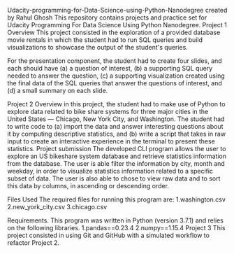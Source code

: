 Udacity-programming-for-Data-Science-using-Python-Nanodegree
created by Rahul Ghosh
This repository contains projects and practice set for Udacity Programming For Data Science Using Python Nanodegree.
Project 1
Overview
This project consisted in the exploration of a provided database movie rentals in which the student had to run SQL queries and build visualizations to showcase the output of the student's queries.

For the presentation component, the student had to create four slides, and each should have (a) a question of interest, (b) a supporting SQL query needed to answer the question, (c) a supporting visualization created using the final data of the SQL queries that answer the questions of interest, and (d) a small summary on each slide.

Project 2
Overview
in this project, the student had to make use of Python to explore data related to bike share systems for three major cities in the United States — Chicago, New York City, and Washington. The student had to write code to (a) import the data and answer interesting questions about it by computing descriptive statistics, and (b) write a script that takes in raw input to create an interactive experience in the terminal to present these statistics.
Project submission
The developed CLI program allows the user to explore an US bikeshare system database and retrieve statistics information from the database. The user is able filter the information by city, month and weekday, in order to visualize statistics information related to a specific subset of data. The user is also able to chose to view raw data and to sort this data by columns, in ascending or descending order.

Files Used
The required files for running this program are:
1.washington.csv
2.new_york_city.csv
3.chicago.csv

Requirements.
This program was written in Python (version 3.7.1) and relies on the following libraries.
1.pandas==0.23.4
2.numpy==1.15.4
Project 3
This project consisted in using Git and GitHub with a simulated workflow to refactor Project 2.

